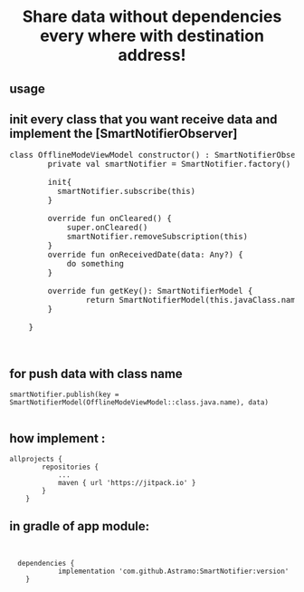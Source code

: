 <h1 style="text-align:center"><strong>Share data without dependencies every where with destination address!</strong></h1>

<h2>usage</h2>

<h2>init every class that you want receive data and implement the [SmartNotifierObserver]
</h2>


<pre>class OfflineModeViewModel constructor() : SmartNotifierObserver {
        private val smartNotifier = SmartNotifier.factory()

        init{
          smartNotifier.subscribe(this)
        }

        override fun onCleared() {
            super.onCleared()
            smartNotifier.removeSubscription(this)
        }
        override fun onReceivedDate(data: Any?) {
            do something
        }
        
        override fun getKey(): SmartNotifierModel {
                return SmartNotifierModel(this.javaClass.name)
        }

    }

    </code></pre>


<h2>
for push data with class name</h2>

<pre>
<code>smartNotifier.publish(key = SmartNotifierModel(OfflineModeViewModel::class.java.name), data)

</code></pre>

<h2>how implement :</h2>

<pre>
<code>allprojects {
        repositories {
            ...
            maven { url 'https://jitpack.io' }
        }
    }</code></pre>

<h2>in gradle of app module:</h2>

<pre>
<code>
  
  dependencies {
            implementation 'com.github.Astramo:SmartNotifier:version'
    }</code></pre>

